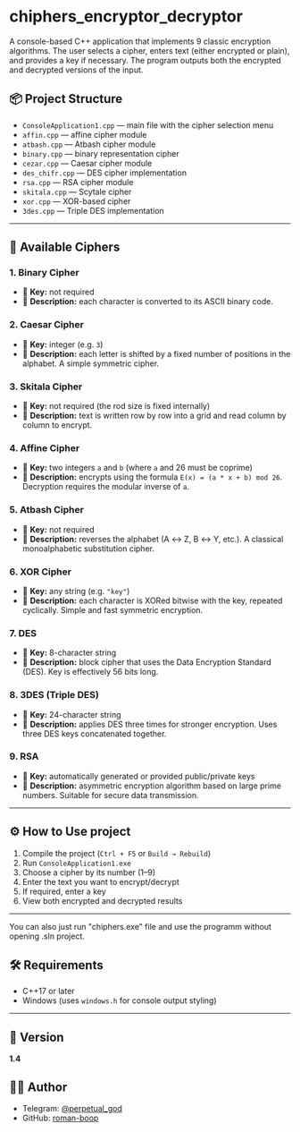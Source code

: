 # chiphers_encryptor_decryptor
A console-based C++ application that implements 9 classic encryption algorithms. The user selects a cipher, enters text (either encrypted or plain), and provides a key if necessary. The program outputs both the encrypted and decrypted versions of the input.


## 📦 Project Structure

- `ConsoleApplication1.cpp` — main file with the cipher selection menu  
- `affin.cpp` — affine cipher module  
- `atbash.cpp` — Atbash cipher module  
- `binary.cpp` — binary representation cipher  
- `cezar.cpp` — Caesar cipher module  
- `des_chifr.cpp` — DES cipher implementation  
- `rsa.cpp` — RSA cipher module  
- `skitala.cpp` — Scytale cipher  
- `xor.cpp` — XOR-based cipher  
- `3des.cpp` — Triple DES implementation  

---

## 🔢 Available Ciphers

### 1. Binary Cipher
- 🔑 **Key:** not required  
- 📄 **Description:** each character is converted to its ASCII binary code.

### 2. Caesar Cipher
- 🔑 **Key:** integer (e.g. `3`)  
- 📄 **Description:** each letter is shifted by a fixed number of positions in the alphabet. A simple symmetric cipher.

### 3. Skitala Cipher
- 🔑 **Key:** not required (the rod size is fixed internally)  
- 📄 **Description:** text is written row by row into a grid and read column by column to encrypt.

### 4. Affine Cipher
- 🔑 **Key:** two integers `a` and `b` (where `a` and 26 must be coprime)  
- 📄 **Description:** encrypts using the formula `E(x) = (a * x + b) mod 26`. Decryption requires the modular inverse of `a`.

### 5. Atbash Cipher
- 🔑 **Key:** not required  
- 📄 **Description:** reverses the alphabet (A ↔ Z, B ↔ Y, etc.). A classical monoalphabetic substitution cipher.

### 6. XOR Cipher
- 🔑 **Key:** any string (e.g. `"key"`)  
- 📄 **Description:** each character is XORed bitwise with the key, repeated cyclically. Simple and fast symmetric encryption.

### 7. DES
- 🔑 **Key:** 8-character string  
- 📄 **Description:** block cipher that uses the Data Encryption Standard (DES). Key is effectively 56 bits long.

### 8. 3DES (Triple DES)
- 🔑 **Key:** 24-character string  
- 📄 **Description:** applies DES three times for stronger encryption. Uses three DES keys concatenated together.

### 9. RSA
- 🔑 **Key:** automatically generated or provided public/private keys  
- 📄 **Description:** asymmetric encryption algorithm based on large prime numbers. Suitable for secure data transmission.

---

## ⚙️ How to Use project

1. Compile the project (`Ctrl + F5` or `Build → Rebuild`)
2. Run `ConsoleApplication1.exe`
3. Choose a cipher by its number (1–9)
4. Enter the text you want to encrypt/decrypt
5. If required, enter a key
6. View both encrypted and decrypted results


---
You can also just run "chiphers.exe" file and use the programm without opening .sln project.

## 🛠️ Requirements

- C++17 or later  
- Windows (uses `windows.h` for console output styling)

---

## 📌 Version

**1.4**

## 🧑‍💻 Author

- Telegram: [@perpetual_god](https://t.me/perpetual_god)  
- GitHub: [roman-boop](https://github.com/roman-boop)

